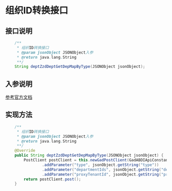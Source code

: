 # 组织ID转换接口

## 接口说明
```java
    /**
     * 组织ID转换接口
     * @param jsonObject JSONObject入参
     * @return java.lang.String
     **/
    String deptZzdDeptGetDepMapByType(JSONObject jsonObject);
```
## 入参说明
[参考官方文档](https://openplatform-portal.dg-work.cn/#/doc-jsapi?apiType=serverapi&docKey=2639)
## 实现方法
```java
    /**
     * 组织ID转换接口
     * @param jsonObject JSONObject入参
     * @return java.lang.String
     **/
    @Override
    public String deptZzdDeptGetDepMapByType(JSONObject jsonObject) {
        PostClient postClient = this.newGadPostClient(GadABDIApiConstants.ABDI_ZZD_DEPT_GET_DEP_MAP_BY_TYPE)
                .addParameter("type", jsonObject.getString("type"))
                .addParameter("departmentIds", jsonObject.getString("departmentIds"))
                .addParameter("proxyTenantId", jsonObject.getString("proxyTenantId"));
        return postClient.post();
    }
```